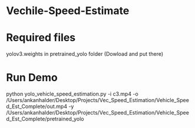 # Vechile-Speed-Estimate

# Required files 

yolov3.weights in pretrained_yolo folder (Dowload and put there)


# Run Demo

python yolo_vehicle_speed_estimation.py -i c3.mp4 -o /Users/ankanhalder/Desktop/Projects/Vec_Speed_Estimation/Vehicle_Speed_Est_Complete/out.mp4  -y /Users/ankanhalder/Desktop/Projects/Vec_Speed_Estimation/Vehicle_Speed_Est_Complete/pretrained_yolo
